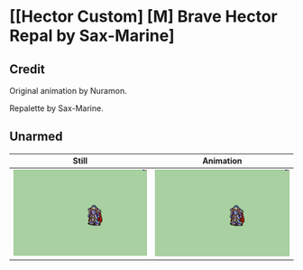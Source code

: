 # [\[Hector Custom\] \[M\] Brave Hector Repal by Sax-Marine]

## Credit

Original animation by Nuramon.

Repalette by Sax-Marine.
	
## Unarmed

| Still | Animation |
| :---: | :-------: |
| ![Unarmed still](./Unarmed_000.png) | ![Unarmed animation](./Unarmed.gif) |
